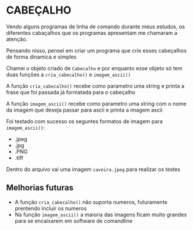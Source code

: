 # CABEÇALHO

Vendo alguns programas de linha de comando durante meus estudos, os diferentes cabaçalhos que os programas apresentam me chamaram a atenção.

Pensando nisso, pensei em criar um programa que crie esses cabeçalhos de forma dinamica e simples

Chamei o objeto criado de `Cabecalho` e por enquanto esse objeto só tem duas funções a `cria_cabecalho()` e `imagem_ascii()`

A função `cria_cabecalho()` recebe como parametro uma string e printa a frase que foi passada já formatada para o cabeçalho

A função `imagem_ascii()` recebe como parametro uma string com o nome da imagem que deseja passar para ascii e printa a imagem ascii

Foi testado com sucesso os seguntes formatos de imagem para `imagem_ascii()`:
* .jpeg
* .jpg
* .PNG
* .tiff

Dentro do arquivo vai uma imagem `caveira.jpeg` para realizar os testes

## Melhorias futuras
* A função `cria_cabecalho()` não suporta numeros, futuramente prentendo incluir os numeros
* Na função `imagem_ascii()` a maioria das imagens ficam muito grandes para se encaixarem em software de comandline
